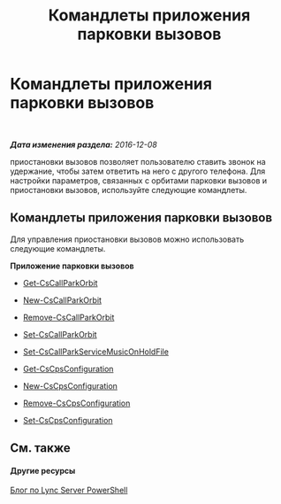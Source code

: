 ﻿---
title: Командлеты приложения парковки вызовов
TOCTitle: Командлеты приложения парковки вызовов
ms:assetid: 30cc001f-b29e-4d44-bad7-65e1133e67b1
ms:mtpsurl: https://technet.microsoft.com/ru-ru/library/Gg415639(v=OCS.15)
ms:contentKeyID: 49309345
ms.date: 12/10/2016
mtps_version: v=OCS.15
ms.translationtype: HT
---

# Командлеты приложения парковки вызовов

 

_**Дата изменения раздела:** 2016-12-08_

приостановки вызовов позволяет пользователю ставить звонок на удержание, чтобы затем ответить на него с другого телефона. Для настройки параметров, связанных с орбитами парковки вызовов и приостановки вызовов, используйте следующие командлеты.

## Командлеты приложения парковки вызовов

Для управления приостановки вызовов можно использовать следующие командлеты.

**Приложение парковки вызовов**

  -   
    [Get-CsCallParkOrbit](get-cscallparkorbit.md)

  -   
    [New-CsCallParkOrbit](new-cscallparkorbit.md)

  -   
    [Remove-CsCallParkOrbit](remove-cscallparkorbit.md)

  -   
    [Set-CsCallParkOrbit](set-cscallparkorbit.md)

  -   
    [Set-CsCallParkServiceMusicOnHoldFile](set-cscallparkservicemusiconholdfile.md)

  -   
    [Get-CsCpsConfiguration](get-cscpsconfiguration.md)

  -   
    [New-CsCpsConfiguration](new-cscpsconfiguration.md)

  -   
    [Remove-CsCpsConfiguration](remove-cscpsconfiguration.md)

  -   
    [Set-CsCpsConfiguration](set-cscpsconfiguration.md)

## См. также

#### Другие ресурсы

[Блог по Lync Server PowerShell](http://go.microsoft.com/fwlink/?linkid=203150%26clcid=0x419)

